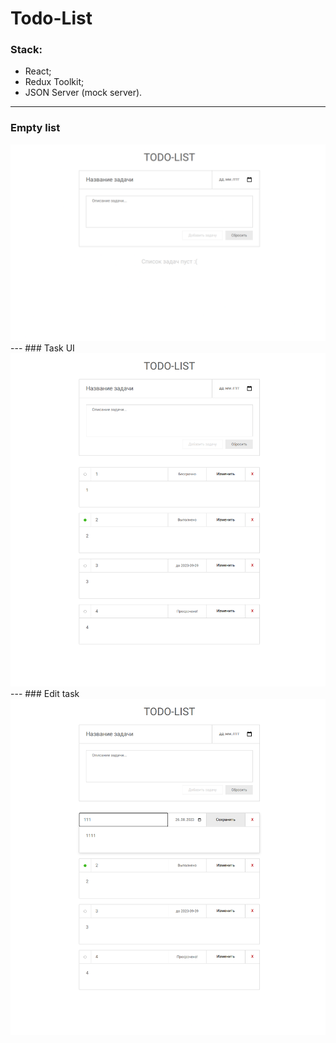 # Todo-List

### Stack:
* React;
* Redux Toolkit;
* JSON Server (mock server).
---
### Empty list

<img src="public/1.png" width="800">
---
### Task UI

<img src="public/2.png" width="800">
---
### Edit task

<img src="public/3.png" width="800">
